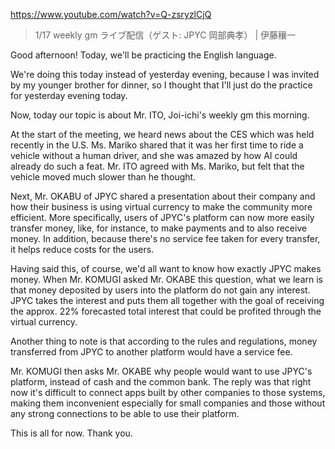 https://www.youtube.com/watch?v=Q-zsryzlCjQ

> 1/17 weekly gm ライブ配信（ゲスト: JPYC 岡部典孝） | 伊藤穰一 

Good afternoon! Today, we'll be practicing the English language.

We're doing this today instead of yesterday evening, because I was invited by my younger brother for dinner, so I thought that I'll just do the practice for yesterday evening today.

Now, today our topic is about Mr. ITO, Joi-ichi's weekly gm this morning.

At the start of the meeting, we heard news about the CES which was held recently in the U.S. Ms. Mariko shared that it was her first time to ride a vehicle without a human driver, and she was amazed by how AI could already do such a feat. Mr. ITO agreed with Ms. Mariko, but felt that the vehicle moved much slower than he thought.

Next, Mr. OKABU of JPYC shared a presentation about their company and how their business is using virtual currency to make the community more efficient. More specifically, users of JPYC's platform can now more easily transfer money, like, for instance, to make payments and to also receive money. In addition, because there's no service fee taken for every transfer, it helps reduce costs for the users.

Having said this, of course, we'd all want to know how exactly JPYC makes money. When Mr. KOMUGI asked Mr. OKABE this question, what we learn is that money deposited by users into the platform do not gain any interest. JPYC takes the interest and puts them all together with the goal of receiving the approx. 22% forecasted total interest that could be profited through the virtual currency.

Another thing to note is that according to the rules and regulations, money transferred from JPYC to another platform would have a service fee.

Mr. KOMUGI then asks Mr. OKABE why people would want to use JPYC's platform, instead of cash and the common bank. The reply was that right now it's difficult to connect apps built by other companies to those systems, making them inconvenient especially for small companies and those without any strong connections to be able to use their platform.

This is all for now. Thank you.
